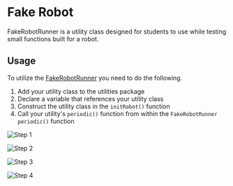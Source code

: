 # Fake Robot

FakeRobotRunner is a utility class designed for students to use while testing small functions built for a robot.

## Usage

To utilize the [FakeRobotRunner](src/frc/team5234/FakeRobotRunner.java) you need to do the following.

1. Add your utility class to the utilities package
2. Declare a variable that references your utility class
3. Construct the utility class in the `initRobot()` function
4. Call your utility's `periodic()` function from within the `FakeRobotRunner` `periodic()` function

![Step 1](resources\images.step1.png)

![Step 2](resources\images.step2.png)

![Step 3](resources\images.step3.png)

![Step 4](resources\images.step4.png)